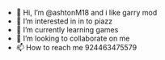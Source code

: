 - 👋 Hi, I’m @ashtonM18 and i like garry mod
- 👀 I’m interested in in to piazz
- 🌱 I’m currently learning games
- 💞️ I’m looking to collaborate on me
- 📫 How to reach me 924463475579

<!---
ashtonM18/ashtonM18 is a ✨ special ✨ repository because its `README.md` (this file) appears on your GitHub profile.
You can click the Preview link to take a look at your changes.
--->
